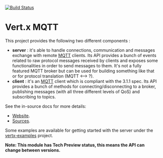 [![Build Status](https://vertx.ci.cloudbees.com/buildStatus/icon?job=vert.x3-mqtt)](https://vertx.ci.cloudbees.com/view/vert.x-3/job/vert.x3-mqtt/)

# Vert.x MQTT

This project provides the following two different components :

* **server** : it's able to handle connections, communication and messages exchange with remote [MQTT](http://mqtt.org/) clients.
Its API provides a bunch of events related to raw protocol messages received by clients and exposes some functionalities in order to send messages to them.
It's not a fully featured MQTT broker but can be used for building something like that or for protocol translation (MQTT <--> ?).
* **client** : it's an [MQTT](http://mqtt.org/) client which is compliant with the 3.1.1 spec. Its API provides a bunch of methods
for connecting/disconnecting to a broker, publishing messages (with all three different levels of QoS) and subscribing to topics.

See the in-source docs for more details:
- [Website](http://vertx.io/docs/#mqtt).
- [Sources](src/main/asciidoc/index.adoc).

Some examples are available for getting started with the server under the [vertx-examples](https://github.com/vert-x3/vertx-examples/tree/master/mqtt-server-examples) project.

**Note: This module has Tech Preview status, this means the API can change between versions.**
